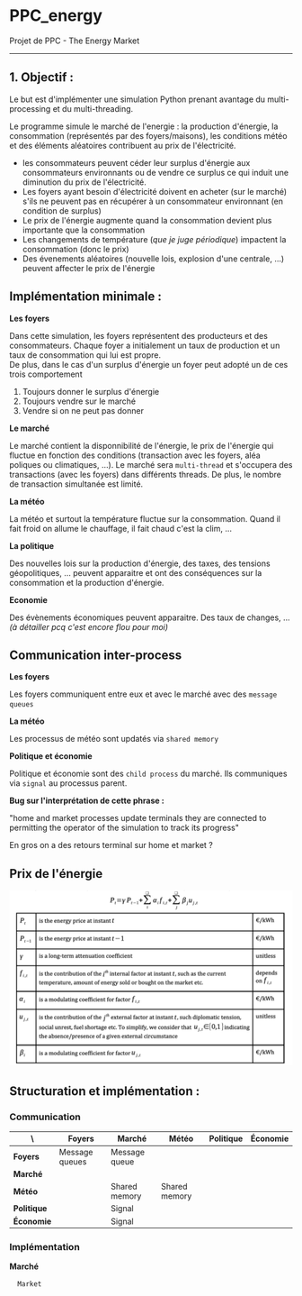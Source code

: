 # PPC_energy
Projet de PPC - The Energy Market

<hr>

## 1. Objectif :

Le but est d'implémenter une simulation Python prenant avantage du multi-processing et du multi-threading.

Le programme simule le marché de l'energie : la production d'énergie, la consommation (représentés par des foyers/maisons), les conditions météo et des éléments aléatoires contribuent au prix de l'électricité.

 - les consommateurs peuvent céder leur surplus d'énergie aux consommateurs environnants ou de vendre ce surplus ce qui induit une diminution du prix de l'électricité.
 -  Les foyers ayant besoin d'électricité doivent en acheter (sur le marché) s'ils ne peuvent pas en récupérer à un consommateur environnant (en condition de surplus)
 - Le prix de l'énergie augmente quand la consommation devient plus importante que la consommation
 - Les changements de température (*que je juge périodique*) impactent la consommation (donc le prix)
 - Des évenements aléatoires (nouvelle lois, explosion d'une centrale, …) peuvent affecter le prix de l'énergie
 
 ## Implémentation minimale : 
 
 **Les foyers**
 
  Dans cette simulation, les foyers représentent des producteurs et des consommateurs. Chaque foyer a initialement un taux de production et un taux de consommation qui lui est propre.  
  De plus, dans le cas d'un surplus d'énergie un foyer peut adopté un de ces trois comportement 
  
  1. Toujours donner le surplus d'énergie
  2. Toujours vendre sur le marché
  3. Vendre si on ne peut pas donner
 
 **Le marché**
 
 Le marché contient la disponnibilité de l'énergie, le prix de l'énergie qui fluctue en fonction des conditions (transaction avec les foyers, aléa poliques ou climatiques, …). Le marché sera ```multi-thread``` et s'occupera des transactions (avec les foyers) dans différents threads. De plus, le nombre de transaction simultanée est limité.
 
 **La météo**
 
 La météo et surtout la température fluctue sur la consommation. Quand il fait froid on allume le chauffage, il fait chaud c'est la clim, …
 
 **La politique**
 
 Des nouvelles lois sur la production d'énergie, des taxes, des tensions géopolitiques, … peuvent apparaitre et ont des conséquences sur la consommation et la production d'énergie.
 
 **Economie**
    
 Des évènements économiques peuvent apparaitre. Des taux de changes, …
 *(à détailler pcq c'est encore flou pour moi)*
 
 ## Communication inter-process
 
 **Les foyers**
 
 Les foyers communiquent entre eux et avec le marché avec des ```message queues```
 
 **La météo**
 
 Les processus de météo sont updatés via ```shared memory```
 
 **Politique et économie**
 
 Politique et économie sont des ```child process``` du marché. Ils communiques via ```signal``` au processus parent.
 
 
 **Bug sur l'interprétation de cette phrase :**
 
 "home and market processes update terminals they are connected to permitting the operator of the simulation to track its progress"
 
 En gros on a des retours terminal sur home et market ?
 
 ## Prix de l'énergie
 
 <img alt="Calcul du prix de l'energie" src="/img/calcul_price.png">
 
 ## Structuration et implémentation :
 
 ### Communication

| \         | Foyers | Marché | Météo | Politique | Économie |
| -         | ------ | ------ | ----- | --------- |  ------- |
| **Foyers**    | Message queues     | Message queue        |       |           |          |
| **Marché**    |        |        |       |           |          |
| **Météo**   |        | Shared memory       |  Shared memory     |           |          |
| **Politique** |        |   Signal     |       |           |          |
| **Économie**  |        |    Signal    |       |           |          |


### Implémentation

**Marché**
   
      Market
      
      
